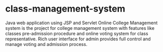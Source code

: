 # class-management-system
Java web application using JSP and Servlet
Online College Management system is the project for college management system with features like classes pre-admission procedure and online voting system for class representative. Rich user interface for admin provides full control and manage voting and admission process.
